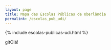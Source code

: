 ```yaml
---
layout: page
title: Mapa das Escolas Públicas de Uberlândia	
permalink: /escolas_pub_udi/
---
```



{% include escolas-publicas-udi.html %}

gitOlá!
